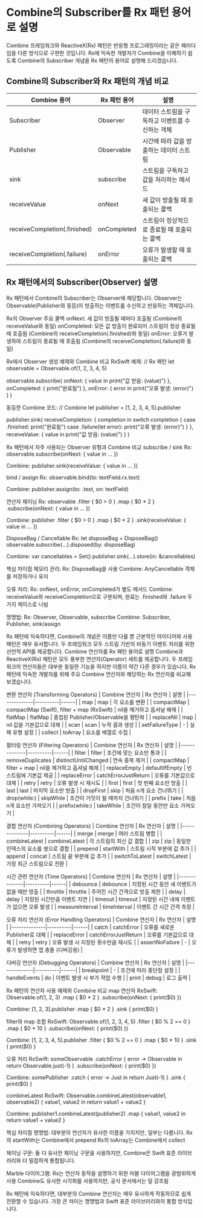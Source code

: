 # Combine의 Subscriber를 Rx 패턴 용어로 설명

Combine 프레임워크와 ReactiveX(Rx) 패턴은 반응형 프로그래밍이라는 같은 패러다임을 다른 방식으로 구현한 것입니다. Rx에 익숙한 개발자가 Combine을 이해하기 쉽도록 Combine의 Subscriber 개념을 Rx 패턴의 용어로 설명해 드리겠습니다.

## Combine의 Subscriber와 Rx 패턴의 개념 비교
| Combine 용어 | Rx 패턴 용어 | 설명 |
|-------------|------------|------|
| Subscriber | Observer | 데이터 스트림을 구독하고 이벤트를 수신하는 객체 |
| Publisher | Observable | 시간에 따라 값을 방출하는 데이터 스트림 |
| sink | subscribe | 스트림을 구독하고 값을 처리하는 메서드 |
| receiveValue | onNext | 새 값이 방출될 때 호출되는 콜백 |
| receiveCompletion(.finished) | onCompleted | 스트림이 정상적으로 종료될 때 호출되는 콜백 |
| receiveCompletion(.failure) | onError | 오류가 발생할 때 호출되는 콜백 |

## Rx 패턴에서의 Subscriber(Observer) 설명
Rx 패턴에서 Combine의 Subscriber는 Observer에 해당합니다. Observer는 Observable(Publisher와 동등)이 방출하는 이벤트를 수신하고 반응하는 객체입니다.

Rx의 Observer 주요 콜백
onNext: 새 값이 방출될 때마다 호출됨 (Combine의 receiveValue와 동일)
onCompleted: 모든 값 방출이 완료되어 스트림이 정상 종료될 때 호출됨 (Combine의 receiveCompletion(.finished)와 동일)
onError: 오류가 발생하여 스트림이 종료될 때 호출됨 (Combine의 receiveCompletion(.failure)와 동일)

Rx에서 Observer 생성 예제와 Combine 비교
RxSwift 예제:
// Rx 패턴
let observable = Observable.of(1, 2, 3, 4, 5)

observable.subscribe(
    onNext: { value in
        print("값 받음: \(value)")
    },
    onCompleted: {
        print("완료됨")
    },
    onError: { error in
        print("오류 발생: \(error)")
    }
)


동등한 Combine 코드:
// Combine
let publisher = [1, 2, 3, 4, 5].publisher

publisher.sink(
    receiveCompletion: { completion in
        switch completion {
        case .finished:
            print("완료됨")
        case .failure(let error):
            print("오류 발생: \(error)")
        }
    },
    receiveValue: { value in
        print("값 받음: \(value)")
    }
)


Rx 패턴에서 자주 사용되는 Observer 유형과 Combine 비교
subscribe / sink
Rx: 
observable.subscribe(onNext: { value in ... })

Combine: 
publisher.sink(receiveValue: { value in ... })

bind / assign
Rx: 
observable.bind(to: textField.rx.text)

Combine: 
publisher.assign(to: \.text, on: textField)

연산자 체이닝
Rx:
observable
    .filter { $0 > 0 }
    .map { $0 * 2 }
    .subscribe(onNext: { value in ... })


Combine:
publisher
    .filter { $0 > 0 }
    .map { $0 * 2 }
    .sink(receiveValue: { value in ... })


DisposeBag / Cancellable
Rx:
let disposeBag = DisposeBag()
observable.subscribe(...).disposed(by: disposeBag)


Combine:
var cancellables = Set<AnyCancellable>()
publisher.sink(...).store(in: &cancellables)


핵심 차이점
메모리 관리:
Rx: DisposeBag을 사용
Combine: AnyCancellable 객체를 저장하거나 유지

오류 처리:
Rx: onNext, onError, onCompleted가 별도 메서드
Combine: receiveValue와 receiveCompletion으로 구분되며, 완료는 .finished와 .failure 두 가지 케이스로 나뉨

명명법:
Rx: Observer, Observable, subscribe
Combine: Subscriber, Publisher, sink/assign

Rx 패턴에 익숙하다면, Combine의 개념은 이름만 다를 뿐 근본적인 아이디어와 사용 패턴은 매우 유사합니다. 두 프레임워크 모두 스트림 기반의 비동기 이벤트 처리를 위한 선언적 API를 제공합니다.
Combine 연산자를 Rx 패턴 용어로 설명
Combine과 ReactiveX(Rx) 패턴은 모두 풍부한 연산자(Operator) 세트를 제공합니다. 두 프레임워크의 연산자들은 대부분 동일한 기능을 하지만 이름이 약간 다른 경우가 있습니다. Rx 패턴에 익숙한 개발자를 위해 주요 Combine 연산자와 해당하는 Rx 연산자를 비교해 보겠습니다.

변환 연산자 (Transforming Operators)
| Combine 연산자 | Rx 연산자 | 설명 |
|--------------|----------|------|
| map | map | 각 요소를 변환 |
| compactMap | compactMap (Swift), filter + map (RxSwift) | nil을 제거하고 옵셔널 해제 |
| flatMap | flatMap | 중첩된 Publisher/Observable을 평탄화 |
| replaceNil | map | nil 값을 기본값으로 대체 |
| scan | scan | 누적 결과 생성 |
| setFailureType | - | 실패 유형 설정 |
| collect | toArray | 요소를 배열로 수집 |

필터링 연산자 (Filtering Operators)
| Combine 연산자 | Rx 연산자 | 설명 |
|--------------|----------|------|
| filter | filter | 조건에 맞는 요소만 통과 |
| removeDuplicates | distinctUntilChanged | 연속 중복 제거 |
| compactMap | filter + map | nil을 제거하고 옵셔널 해제 |
| replaceEmpty | defaultIfEmpty | 빈 스트림에 기본값 제공 |
| replaceError | catchErrorJustReturn | 오류를 기본값으로 대체 |
| retry | retry | 오류 발생 시 재시도 |
| first | first | 첫 번째 요소만 방출 |
| last | last | 마지막 요소만 방출 |
| dropFirst | skip | 처음 n개 요소 건너뛰기 |
| drop(while:) | skipWhile | 조건이 거짓이 될 때까지 건너뛰기 |
| prefix | take | 처음 n개 요소만 가져오기 |
| prefix(while:) | takeWhile | 조건이 참일 동안만 요소 가져오기 |

결합 연산자 (Combining Operators)
| Combine 연산자 | Rx 연산자 | 설명 |
|--------------|----------|------|
| merge | merge | 여러 스트림 병합 |
| combineLatest | combineLatest | 각 스트림의 최신 값 결합 |
| zip | zip | 동일한 인덱스의 요소를 쌍으로 결합 |
| prepend | startWith | 스트림 시작 부분에 값 추가 |
| append | concat | 스트림 끝 부분에 값 추가 |
| switchToLatest | switchLatest | 가장 최근 스트림으로 전환 |

시간 관련 연산자 (Time Operators)
| Combine 연산자 | Rx 연산자 | 설명 |
|--------------|----------|------|
| debounce | debounce | 지정된 시간 동안 새 이벤트가 없을 때만 방출 |
| throttle | throttle | 주어진 시간 간격으로 방출 제한 |
| delay | delay | 지정된 시간만큼 이벤트 지연 |
| timeout | timeout | 지정된 시간 내에 이벤트가 없으면 오류 발생 |
| measureInterval | timeInterval | 이벤트 간 시간 간격 측정 |

오류 처리 연산자 (Error Handling Operators)
| Combine 연산자 | Rx 연산자 | 설명 |
|--------------|----------|------|
| catch | catchError | 오류를 새로운 Publisher로 대체 |
| replaceError | catchErrorJustReturn | 오류를 기본값으로 대체 |
| retry | retry | 오류 발생 시 지정된 횟수만큼 재시도 |
| assertNoFailure | - | 오류가 발생하면 앱 충돌 (디버깅용) |

디버깅 연산자 (Debugging Operators)
| Combine 연산자 | Rx 연산자 | 설명 |
|--------------|----------|------|
| breakpoint | - | 조건에 따라 중단점 설정 |
| handleEvents | do | 이벤트 발생 시 부가 작업 수행 |
| print | debug | 로그 출력 |

Rx 패턴의 연산자 사용 예제와 Combine 비교
map 연산자
RxSwift:
Observable.of(1, 2, 3)
    .map { $0 * 2 }
    .subscribe(onNext: { print($0) })


Combine:
[1, 2, 3].publisher
    .map { $0 * 2 }
    .sink { print($0) }


filter와 map 조합
RxSwift:
Observable.of(1, 2, 3, 4, 5)
    .filter { $0 % 2 == 0 }
    .map { $0 * 10 }
    .subscribe(onNext: { print($0) })


Combine:
[1, 2, 3, 4, 5].publisher
    .filter { $0 % 2 == 0 }
    .map { $0 * 10 }
    .sink { print($0) }


오류 처리
RxSwift:
someObservable
    .catchError { error -> Observable<Int> in
        return Observable.just(-1)
    }
    .subscribe(onNext: { print($0) })


Combine:
somePublisher
    .catch { error -> Just<Int> in
        return Just(-1)
    }
    .sink { print($0) }


combineLatest
RxSwift:
Observable.combineLatest(observable1, observable2) { value1, value2 in
    return value1 + value2
}


Combine:
publisher1.combineLatest(publisher2)
    .map { value1, value2 in
        return value1 + value2
    }


핵심 차이점
명명법:
대부분의 연산자가 유사한 이름을 가지지만, 일부는 다릅니다.
Rx의 startWith는 Combine에서 prepend
Rx의 toArray는 Combine에서 collect

체이닝 구문:
둘 다 유사한 체이닝 구문을 사용하지만, Combine은 Swift 표준 라이브러리와 더 밀접하게 통합됩니다.

Marble 다이어그램:
Rx는 연산자 동작을 설명하기 위한 마블 다이어그램을 광범위하게 사용
Combine도 유사한 시각화를 사용하지만, 공식 문서에서는 덜 강조됨

Rx 패턴에 익숙하다면, 대부분의 Combine 연산자는 매우 유사하게 작동하므로 쉽게 전환할 수 있습니다. 가장 큰 차이는 명명법과 Swift 표준 라이브러리와의 통합 방식입니다.